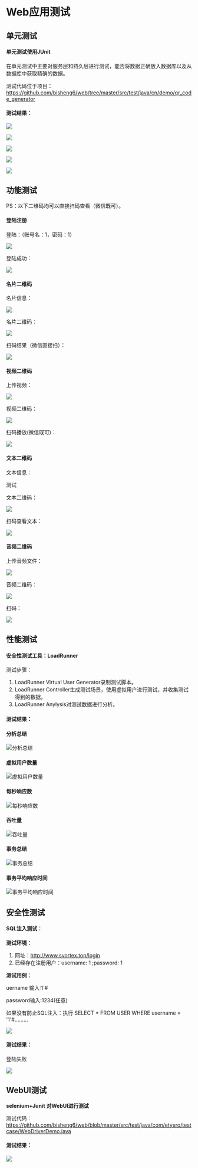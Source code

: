 # Web应用测试

## 单元测试

#### **单元测试使用JUnit**

在单元测试中主要对服务层和持久层进行测试，能否将数据正确放入数据库以及从数据库中获取精确的数据。

测试代码位于项目：https://github.com/bisheng6/web/tree/master/src/test/java/cn/demo/qr_code_generator

#### 测试结果：

![](https://github.com/bisheng6/web/blob/master/%E6%B5%8B%E8%AF%95%E7%BB%93%E6%9E%9C%E5%9B%BE%E7%89%87/%E5%8D%95%E5%85%83%E6%B5%8B%E8%AF%95%E7%BB%93%E6%9E%9C/QRCodeDaoTest1.JPG)

![](https://github.com/bisheng6/web/blob/master/%E6%B5%8B%E8%AF%95%E7%BB%93%E6%9E%9C%E5%9B%BE%E7%89%87/%E5%8D%95%E5%85%83%E6%B5%8B%E8%AF%95%E7%BB%93%E6%9E%9C/QRCodeDaoTest2.JPG)

![](https://github.com/bisheng6/web/blob/master/%E6%B5%8B%E8%AF%95%E7%BB%93%E6%9E%9C%E5%9B%BE%E7%89%87/%E5%8D%95%E5%85%83%E6%B5%8B%E8%AF%95%E7%BB%93%E6%9E%9C/UerServiceTest.JPG)

![](https://github.com/bisheng6/web/blob/master/%E6%B5%8B%E8%AF%95%E7%BB%93%E6%9E%9C%E5%9B%BE%E7%89%87/%E5%8D%95%E5%85%83%E6%B5%8B%E8%AF%95%E7%BB%93%E6%9E%9C/UerServiceTest2.JPG)

![](https://github.com/bisheng6/web/blob/master/%E6%B5%8B%E8%AF%95%E7%BB%93%E6%9E%9C%E5%9B%BE%E7%89%87/%E5%8D%95%E5%85%83%E6%B5%8B%E8%AF%95%E7%BB%93%E6%9E%9C/%E6%8D%95%E8%8E%B7.JPG)



## 功能测试

PS：以下二维码均可以直接扫码查看（微信既可）。

#### 登陆注册

登陆：（账号名：1，密码：1）

![](https://github.com/bisheng6/web/blob/master/%E6%B5%8B%E8%AF%95%E7%BB%93%E6%9E%9C%E5%9B%BE%E7%89%87/%E5%8A%9F%E8%83%BD%E6%B5%8B%E8%AF%95/%E7%99%BB%E9%99%86.GIF)

登陆成功：

![](https://github.com/bisheng6/web/blob/master/%E6%B5%8B%E8%AF%95%E7%BB%93%E6%9E%9C%E5%9B%BE%E7%89%87/%E5%8A%9F%E8%83%BD%E6%B5%8B%E8%AF%95/%E7%99%BB%E9%99%86%E6%88%90%E5%8A%9F.GIF)

#### 名片二维码

名片信息：

![](![åçä¿¡æ¯.GIF](https://github.com/bisheng6/web/blob/master/%E6%B5%8B%E8%AF%95%E7%BB%93%E6%9E%9C%E5%9B%BE%E7%89%87/%E5%8A%9F%E8%83%BD%E6%B5%8B%E8%AF%95/%E5%90%8D%E7%89%87%E4%BF%A1%E6%81%AF.GIF?raw=true) )

名片二维码：

![](https://github.com/bisheng6/web/blob/master/%E6%B5%8B%E8%AF%95%E7%BB%93%E6%9E%9C%E5%9B%BE%E7%89%87/%E5%8A%9F%E8%83%BD%E6%B5%8B%E8%AF%95/%E5%90%8D%E7%89%87%E4%BA%8C%E7%BB%B4%E7%A0%81.png)

扫码结果（微信直接扫）：

![](https://github.com/bisheng6/web/blob/master/%E6%B5%8B%E8%AF%95%E7%BB%93%E6%9E%9C%E5%9B%BE%E7%89%87/%E5%8A%9F%E8%83%BD%E6%B5%8B%E8%AF%95/%E5%90%8D%E7%89%87.png)

#### 视频二维码

上传视频：

![](https://github.com/bisheng6/web/blob/master/%E6%B5%8B%E8%AF%95%E7%BB%93%E6%9E%9C%E5%9B%BE%E7%89%87/%E5%8A%9F%E8%83%BD%E6%B5%8B%E8%AF%95/%E4%B8%8A%E4%BC%A0%E6%96%87%E4%BB%B6.GIF)

视频二维码：

![](https://github.com/bisheng6/web/blob/master/%E6%B5%8B%E8%AF%95%E7%BB%93%E6%9E%9C%E5%9B%BE%E7%89%87/%E5%8A%9F%E8%83%BD%E6%B5%8B%E8%AF%95/%E8%A7%86%E9%A2%91%E4%BA%8C%E7%BB%B4%E7%A0%81.png)

扫码播放(微信既可)：

![](https://github.com/bisheng6/web/blob/master/%E6%B5%8B%E8%AF%95%E7%BB%93%E6%9E%9C%E5%9B%BE%E7%89%87/%E5%8A%9F%E8%83%BD%E6%B5%8B%E8%AF%95/%E8%A7%86%E9%A2%91.png)

#### 文本二维码

文本信息：

测试

文本二维码：

![](https://github.com/bisheng6/web/blob/master/%E6%B5%8B%E8%AF%95%E7%BB%93%E6%9E%9C%E5%9B%BE%E7%89%87/%E5%8A%9F%E8%83%BD%E6%B5%8B%E8%AF%95/%E6%96%87%E6%9C%AC%E4%BA%8C%E7%BB%B4%E7%A0%81.png)

扫码查看文本：

![](https://github.com/bisheng6/web/blob/master/%E6%B5%8B%E8%AF%95%E7%BB%93%E6%9E%9C%E5%9B%BE%E7%89%87/%E5%8A%9F%E8%83%BD%E6%B5%8B%E8%AF%95/%E6%96%87%E6%9C%AC.png)

#### 音频二维码

上传音频文件：

![](https://github.com/bisheng6/web/blob/master/%E6%B5%8B%E8%AF%95%E7%BB%93%E6%9E%9C%E5%9B%BE%E7%89%87/%E5%8A%9F%E8%83%BD%E6%B5%8B%E8%AF%95/%E4%B8%8A%E4%BC%A0%E9%9F%B3%E4%B9%90.GIF)

音频二维码：

![](https://github.com/bisheng6/web/blob/master/%E6%B5%8B%E8%AF%95%E7%BB%93%E6%9E%9C%E5%9B%BE%E7%89%87/%E5%8A%9F%E8%83%BD%E6%B5%8B%E8%AF%95/%E9%9F%B3%E9%A2%91%E4%BA%8C%E7%BB%B4%E7%A0%81.png)

扫码：

![](https://github.com/bisheng6/web/blob/master/%E6%B5%8B%E8%AF%95%E7%BB%93%E6%9E%9C%E5%9B%BE%E7%89%87/%E5%8A%9F%E8%83%BD%E6%B5%8B%E8%AF%95/%E6%89%AB%E7%A0%81%E9%9F%B3%E9%A2%91.png)

## 性能测试

#### 安全性测试工具：LoadRunner

测试步骤：

1. LoadRunner Virtual User Generator录制测试脚本。
2. LoadRunner Controller生成测试场景，使用虚拟用户进行测试，并收集测试得到的数据。
3. LoadRunner Anylysis对测试数据进行分析。

#### 测试结果：

#### 分析总结

![分析总结](https://github.com/bisheng6/web/blob/master/%E6%B5%8B%E8%AF%95%E7%BB%93%E6%9E%9C%E5%9B%BE%E7%89%87/summary%20anylys.GIF)

#### 虚拟用户数量

![虚拟用户数量](https://github.com/bisheng6/web/blob/master/%E6%B5%8B%E8%AF%95%E7%BB%93%E6%9E%9C%E5%9B%BE%E7%89%87/Report0.png)

#### 每秒响应数

![每秒响应数](https://github.com/bisheng6/web/blob/master/%E6%B5%8B%E8%AF%95%E7%BB%93%E6%9E%9C%E5%9B%BE%E7%89%87/Report1.png)

#### 吞吐量

![吞吐量](https://github.com/bisheng6/web/blob/master/%E6%B5%8B%E8%AF%95%E7%BB%93%E6%9E%9C%E5%9B%BE%E7%89%87/Report2.png)

#### 事务总结

![事务总结](https://github.com/bisheng6/web/blob/master/%E6%B5%8B%E8%AF%95%E7%BB%93%E6%9E%9C%E5%9B%BE%E7%89%87/Report3.png)

#### 事务平均响应时间

![事务平均响应时间](https://github.com/bisheng6/web/blob/master/%E6%B5%8B%E8%AF%95%E7%BB%93%E6%9E%9C%E5%9B%BE%E7%89%87/Report4.png)



## 安全性测试

#### SQL注入测试：

**测试环境：**

1. 网址：http://www.svortex.top/login
2. 已经存在注册用户：username:  1  ;password:  1

**测试用例**：

uername 输入:1'#

password输入:1234(任意)

如果没有防止SQL注入：执行 SELECT * FROM USER WHERE username = '1'#.........

![](https://github.com/bisheng6/web/blob/master/%E6%B5%8B%E8%AF%95%E7%BB%93%E6%9E%9C%E5%9B%BE%E7%89%87/%E5%AE%89%E5%85%A8%E6%80%A7%E6%B5%8B%E8%AF%95/%E7%99%BB%E9%99%86.png)

#### 测试结果：

登陆失败

![](https://github.com/bisheng6/web/blob/master/%E6%B5%8B%E8%AF%95%E7%BB%93%E6%9E%9C%E5%9B%BE%E7%89%87/%E5%AE%89%E5%85%A8%E6%80%A7%E6%B5%8B%E8%AF%95/%E7%99%BB%E9%99%86%E5%A4%B1%E8%B4%A5.png)

## WebUI测试

**selenium+Junit 对WebUI进行测试**

测试代码：https://github.com/bisheng6/web/blob/master/src/test/java/com/etyero/testcase/WebDriverDemo.java

#### 测试结果：

![](https://github.com/bisheng6/web/blob/master/%E6%B5%8B%E8%AF%95%E7%BB%93%E6%9E%9C%E5%9B%BE%E7%89%87/WebUI%E6%B5%8B%E8%AF%95/%E6%B5%8B%E8%AF%95%E7%BB%93%E6%9E%9C.GIF)

